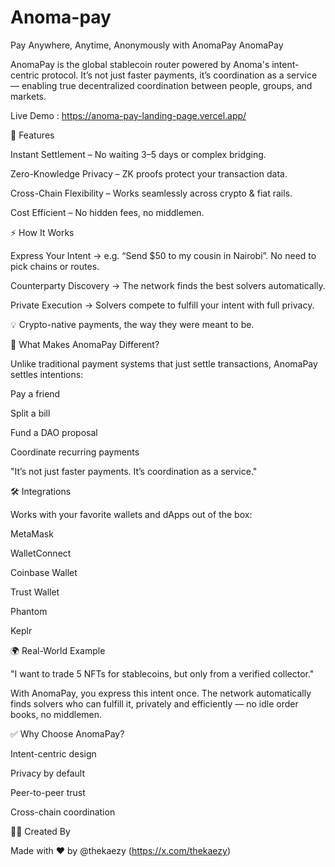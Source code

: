 # Anoma-pay

Pay Anywhere, Anytime, Anonymously with AnomaPay
AnomaPay

AnomaPay is the global stablecoin router powered by Anoma's intent-centric protocol. It’s not just faster payments, it’s coordination as a service — enabling true decentralized coordination between people, groups, and markets.

Live Demo : https://anoma-pay-landing-page.vercel.app/

🚀 Features

Instant Settlement – No waiting 3–5 days or complex bridging.

Zero-Knowledge Privacy – ZK proofs protect your transaction data.

Cross-Chain Flexibility – Works seamlessly across crypto & fiat rails.

Cost Efficient – No hidden fees, no middlemen.

⚡ How It Works

Express Your Intent
→ e.g. “Send $50 to my cousin in Nairobi”. No need to pick chains or routes.

Counterparty Discovery
→ The network finds the best solvers automatically.

Private Execution
→ Solvers compete to fulfill your intent with full privacy.

💡 Crypto-native payments, the way they were meant to be.

🎯 What Makes AnomaPay Different?

Unlike traditional payment systems that just settle transactions, AnomaPay settles intentions:

Pay a friend

Split a bill

Fund a DAO proposal

Coordinate recurring payments

"It’s not just faster payments. It’s coordination as a service."

🛠️ Integrations

Works with your favorite wallets and dApps out of the box:

MetaMask

WalletConnect

Coinbase Wallet

Trust Wallet

Phantom

Keplr

🌍 Real-World Example

"I want to trade 5 NFTs for stablecoins, but only from a verified collector."

With AnomaPay, you express this intent once. The network automatically finds solvers who can fulfill it, privately and efficiently — no idle order books, no middlemen.

✅ Why Choose AnomaPay?

Intent-centric design

Privacy by default

Peer-to-peer trust

Cross-chain coordination

👨‍💻 Created By

Made with ❤️ by @thekaezy (https://x.com/thekaezy)
